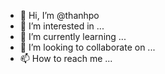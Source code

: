 - 👋 Hi, I’m @thanhpo
- 👀 I’m interested in ...
- 🌱 I’m currently learning ...
- 💞️ I’m looking to collaborate on ...
- 📫 How to reach me ...

<!---
thanhpo/thanhpo is a ✨ special ✨ repository because its `README.md` (this file) appears on your GitHub profile.
You can click the Preview link to take a look at your changes.
--->
